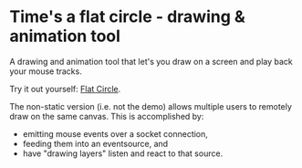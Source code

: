 Time's a flat circle - drawing & animation tool
=============================

A drawing and animation tool that let's you draw on a screen and play back your mouse tracks.

Try it out yourself: <a href="http://mirkoklukas.github.io/drawing-and-animation-tool-js/demo/">Flat Circle</a>.

The non-static version (i.e. not the demo) allows multiple users to remotely draw on the same canvas. This is accomplished by: 
- emitting mouse events over a socket connection,
- feeding them into an eventsource, and 
- have "drawing layers" listen and react to that source.
